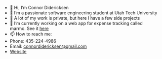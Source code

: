 - 👋 Hi, I’m Connor Didericksen
- 👀 I’m a passionate software engineering student at Utah Tech University
- 🤫 A lot of my work is private, but here I have a few side projects
- 🌱 I’m currently working on a web app for expense tracking called marmo. See it [here](https://marmo.app)
- 📫 How to reach me: 
- Phone: 435-224-4986
- Email: connordidericksen@gmail.com
- [Website](http://connordidericksen.com)
